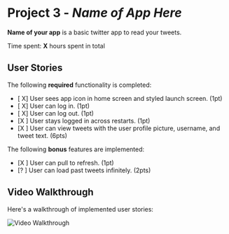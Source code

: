 # Project 3 - *Name of App Here*

**Name of your app** is a basic twitter app to read your tweets.

Time spent: **X** hours spent in total

## User Stories

The following **required** functionality is completed:

- [ X] User sees app icon in home screen and styled launch screen. (1pt)
- [ X] User can log in. (1pt)
- [ X] User can log out. (1pt)
- [X ] User stays logged in across restarts. (1pt)
- [X ] User can view tweets with the user profile picture, username, and tweet text. (6pts)

The following **bonus** features are implemented:

- [X ] User can pull to refresh. (1pt)
- [? ] User can load past tweets infinitely. (2pts)

## Video Walkthrough

Here's a walkthrough of implemented user stories:

<img src='http://g.recordit.co/PvN9D3Uf44.gif' title='Video Walkthrough' width='' alt='Video Walkthrough' />


